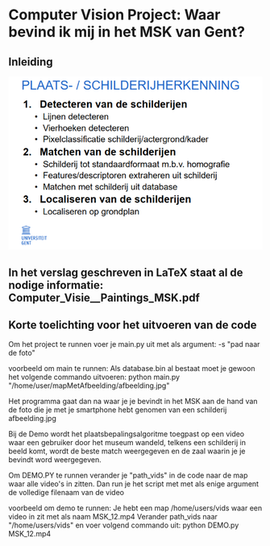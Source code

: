 # Computer Vision Project: Waar bevind ik mij in het MSK van Gent? 
## Inleiding
<img src="./doel_project.PNG" alt="hi"/>

## In het verslag geschreven in LaTeX staat al de nodige informatie: Computer_Visie__Paintings_MSK.pdf

## Korte toelichting voor het uitvoeren van de code
Om het project te runnen voer je main.py uit met als argument: -s "pad naar de foto" 

voorbeeld om main te runnen:
Als database.bin al bestaat moet je gewoon het volgende commando uitvoeren:
python main.py "/home/user/mapMetAfbeelding/afbeelding.jpg"

Het programma gaat dan na waar je je bevindt in het MSK aan de hand van de foto die je met je smartphone hebt genomen van een schilderij afbeelding.jpg

Bij de Demo wordt het plaatsbepalingsalgoritme toegpast op een video waar een gebruiker door het museum wandeld, telkens een schilderij in beeld komt, wordt de beste match weergegeven en de zaal waarin je je bevindt word weergegeven.

Om DEMO.PY te runnen verander je "path_vids" in de code naar de map waar alle video's in zitten. Dan run je het script met
met als enige argument de volledige filenaam van de video

voorbeeld om demo te runnen:
Je hebt een map /home/users/vids waar een video in zit met als naam MSK_12.mp4
Verander path_vids naar "/home/users/vids" en voer volgend commando uit:
python DEMO.py MSK_12.mp4
